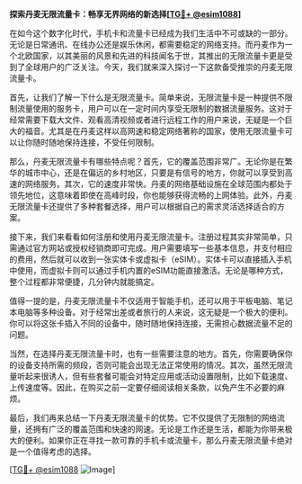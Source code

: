 **探索丹麦无限流量卡：畅享无界网络的新选择[[TG💪+ @esim1088](https://t.me/s/esim1088)]**

在如今这个数字化时代，手机卡和流量卡已经成为我们生活中不可或缺的一部分。无论是日常通讯、在线办公还是娱乐休闲，都需要稳定的网络支持。而丹麦作为一个北欧国家，以其美丽的风景和先进的科技闻名于世，其推出的无限流量卡更是受到了全球用户的广泛关注。今天，我们就来深入探讨一下这款备受推崇的丹麦无限流量卡。

首先，让我们了解一下什么是无限流量卡。简单来说，无限流量卡是一种提供不限制流量使用的服务卡，用户可以在一定时间内享受无限制的数据流量服务。这对于经常需要下载大文件、观看高清视频或者进行远程工作的用户来说，无疑是一个巨大的福音。尤其是在丹麦这样以高网速和稳定网络著称的国家，使用无限流量卡可以让你随时随地保持连接，不受任何限制。

那么，丹麦无限流量卡有哪些特点呢？首先，它的覆盖范围非常广。无论你是在繁华的城市中心，还是在偏远的乡村地区，只要是有信号的地方，你就可以享受到高速的网络服务。其次，它的速度非常快。丹麦的网络基础设施在全球范围内都处于领先地位，这意味着即使在高峰时段，你也能够获得流畅的上网体验。此外，丹麦无限流量卡还提供了多种套餐选择，用户可以根据自己的需求灵活选择适合的方案。

接下来，我们来看看如何注册和使用丹麦无限流量卡。注册过程其实非常简单，只需通过官方网站或授权经销商即可完成。用户需要填写一些基本信息，并支付相应的费用，然后就可以收到一张实体卡或虚拟卡（eSIM）。实体卡可以直接插入手机中使用，而虚拟卡则可以通过手机内置的eSIM功能直接激活。无论是哪种方式，整个过程都非常便捷，几分钟内就能搞定。

值得一提的是，丹麦无限流量卡不仅适用于智能手机，还可以用于平板电脑、笔记本电脑等多种设备。对于经常出差或者旅行的人来说，这无疑是一个极大的便利。你可以将这张卡插入不同的设备中，随时随地保持连接，无需担心数据流量不足的问题。

当然，在选择丹麦无限流量卡时，也有一些需要注意的地方。首先，你需要确保你的设备支持所需的频段，否则可能会出现无法正常使用的情况。其次，虽然无限流量听起来很诱人，但有些套餐可能会对特定应用或活动设置限制，比如下载速度、上传速度等。因此，在购买之前一定要仔细阅读相关条款，以免产生不必要的麻烦。

最后，我们再来总结一下丹麦无限流量卡的优势。它不仅提供了无限制的网络流量，还拥有广泛的覆盖范围和快速的网速。无论是工作还是生活，都能为你带来极大的便利。如果你正在寻找一款可靠的手机卡或流量卡，那么丹麦无限流量卡绝对是一个值得考虑的选择。

[[TG💪+ @esim1088](https://t.me/s/esim1088) ![Image](https://i.postimg.cc/4NQfJmqS/Snipaste-2025-05-13-00-14-12.png)]
